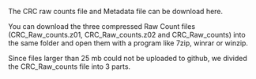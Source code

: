 The CRC raw counts file and Metadata file can be download here.

You can download the three compressed Raw Count files (CRC_Raw_counts.z01, CRC_Raw_counts.z02 and CRC_Raw_counts) 
into the same folder and open them with a program like 7zip, winrar or winzip. 

Since files larger than 25 mb could not be uploaded to github, we divided the CRC_Raw_counts file into 3 parts.
